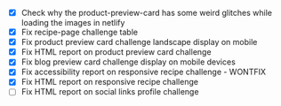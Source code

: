 - [X] Check why the product-preview-card has some weird glitches while loading the images in netlify  
- [X] Fix recipe-page challenge table  
- [X] Fix product preview card challenge landscape display on mobile
- [X] Fix HTML report on product preview card challenge
- [X] Fix blog preview card challenge display on mobile devices
- [X] Fix accessibility report on responsive recipe challenge - WONTFIX
- [X] Fix HTML report on responsive recipe challenge
- [ ] Fix HTML report on social links profile challenge